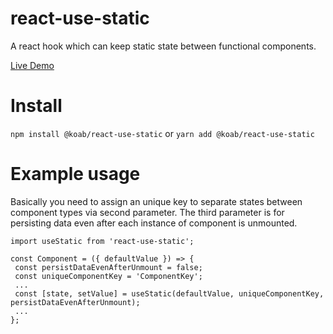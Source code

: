 # react-use-static
 A react hook which can keep static state between functional components.

 [Live Demo](https://codesandbox.io/s/react-use-static-demo-9h10o?file=/src/ExampleComponent.js:109-158)
 
# Install

```npm install @koab/react-use-static``` or ```yarn add @koab/react-use-static```
 
# Example usage

Basically you need to assign an unique key to separate states between component types via second parameter. The third parameter is for persisting data even after each instance of component is unmounted.

```
import useStatic from 'react-use-static';

const Component = ({ defaultValue }) => {
 const persistDataEvenAfterUnmount = false;
 const uniqueComponentKey = 'ComponentKey';
 ...
 const [state, setValue] = useStatic(defaultValue, uniqueComponentKey, persistDataEvenAfterUnmount);
 ...
};
```
